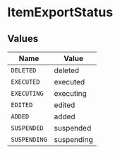 # ItemExportStatus


## Values

| Name         | Value        |
| ------------ | ------------ |
| `DELETED`    | deleted      |
| `EXECUTED`   | executed     |
| `EXECUTING`  | executing    |
| `EDITED`     | edited       |
| `ADDED`      | added        |
| `SUSPENDED`  | suspended    |
| `SUSPENDING` | suspending   |